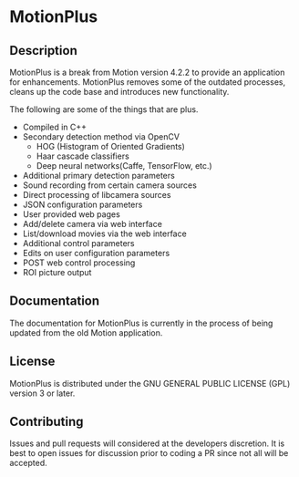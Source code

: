 MotionPlus
=============

## Description

MotionPlus is a break from Motion version 4.2.2 to provide an application for enhancements.  MotionPlus removes some of the outdated processes, cleans up the code base and introduces new functionality.

The following are some of the things that are plus.
- Compiled in C++
- Secondary detection method via OpenCV
  - HOG (Histogram of Oriented Gradients)
  - Haar cascade classifiers
  - Deep neural networks(Caffe, TensorFlow, etc.)
- Additional primary detection parameters
- Sound recording from certain camera sources
- Direct processing of libcamera sources
- JSON configuration parameters
- User provided web pages
- Add/delete camera via web interface
- List/download movies via the web interface
- Additional control parameters
- Edits on user configuration parameters
- POST web control processing
- ROI picture output

## Documentation

The documentation for MotionPlus is currently in the process of being updated from the old
Motion application.

## License

MotionPlus is distributed under the GNU GENERAL PUBLIC LICENSE (GPL) version 3 or later.

## Contributing

Issues and pull requests will considered at the developers discretion.  It is best to open issues for discussion prior to coding a PR since not all will be accepted.


